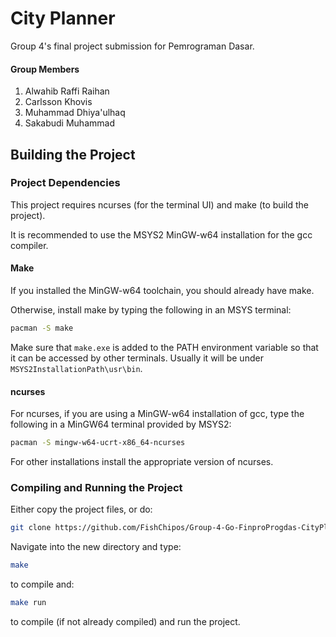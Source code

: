 # City Planner

Group 4's final project submission for Pemrograman Dasar.

#### Group Members

1. Alwahib Raffi Raihan
2. Carlsson Khovis
3. Muhammad Dhiya'ulhaq
4. Sakabudi Muhammad

## Building the Project

### Project Dependencies

This project requires ncurses (for the terminal UI) and make (to build the project).

It is recommended to use the MSYS2 MinGW-w64 installation for the gcc compiler.

#### Make

If you installed the MinGW-w64 toolchain, you should already have make.

Otherwise, install make by typing the following in an MSYS terminal:

```bash
pacman -S make
```

Make sure that `make.exe` is added to the PATH environment variable so that it can be accessed by other terminals. Usually it will be under `MSYS2InstallationPath\usr\bin`.

#### ncurses

For ncurses, if you are using a MinGW-w64 installation of gcc, type the following in a MinGW64 terminal provided by MSYS2:

```bash
pacman -S mingw-w64-ucrt-x86_64-ncurses
```

For other installations install the appropriate version of ncurses.

### Compiling and Running the Project

Either copy the project files, or do:

```bash
git clone https://github.com/FishChipos/Group-4-Go-FinproProgdas-CityPlanner.git
```

Navigate into the new directory and type:

```bash
make
```

to compile and:

```bash
make run
```

to compile (if not already compiled) and run the project.